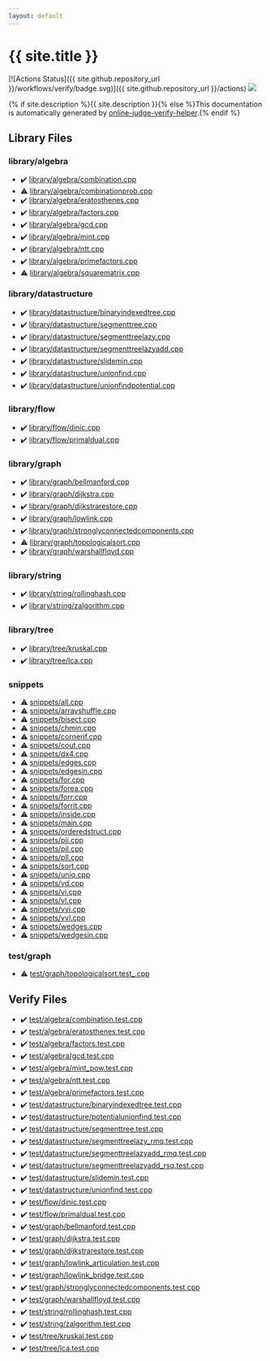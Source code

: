 ```yaml
---
layout: default
---
```


<!-- mathjax config similar to math.stackexchange -->
<script type="text/javascript" async
  src="https://cdnjs.cloudflare.com/ajax/libs/mathjax/2.7.5/MathJax.js?config=TeX-MML-AM_CHTML">
</script>
<script type="text/x-mathjax-config">
  MathJax.Hub.Config({
    TeX: { equationNumbers: { autoNumber: "AMS" }},
    tex2jax: {
      inlineMath: [ ['$','$'] ],
      processEscapes: true
    },
    "HTML-CSS": { matchFontHeight: false },
    displayAlign: "left",
    displayIndent: "2em"
  });
</script>

<script type="text/javascript" src="https://cdnjs.cloudflare.com/ajax/libs/jquery/3.4.1/jquery.min.js"></script>
<script src="https://cdn.jsdelivr.net/npm/jquery-balloon-js@1.1.2/jquery.balloon.min.js" integrity="sha256-ZEYs9VrgAeNuPvs15E39OsyOJaIkXEEt10fzxJ20+2I=" crossorigin="anonymous"></script>
<script type="text/javascript" src="assets/js/copy-button.js"></script>
<link rel="stylesheet" href="assets/css/copy-button.css" />


# {{ site.title }}

[![Actions Status]({{ site.github.repository_url }}/workflows/verify/badge.svg)]({{ site.github.repository_url }}/actions)
<a href="{{ site.github.repository_url }}"><img src="https://img.shields.io/github/last-commit/{{ site.github.owner_name }}/{{ site.github.repository_name }}" /></a>

{% if site.description %}{{ site.description }}{% else %}This documentation is automatically generated by <a href="https://github.com/kmyk/online-judge-verify-helper">online-judge-verify-helper</a>.{% endif %}

## Library Files

<div id="26c2ef729e4bca24cf34dda14fedd106"></div>

### library/algebra

* :heavy_check_mark: <a href="library/library/algebra/combination.cpp.html">library/algebra/combination.cpp</a>
* :warning: <a href="library/library/algebra/combinationprob.cpp.html">library/algebra/combinationprob.cpp</a>
* :heavy_check_mark: <a href="library/library/algebra/eratosthenes.cpp.html">library/algebra/eratosthenes.cpp</a>
* :heavy_check_mark: <a href="library/library/algebra/factors.cpp.html">library/algebra/factors.cpp</a>
* :heavy_check_mark: <a href="library/library/algebra/gcd.cpp.html">library/algebra/gcd.cpp</a>
* :heavy_check_mark: <a href="library/library/algebra/mint.cpp.html">library/algebra/mint.cpp</a>
* :heavy_check_mark: <a href="library/library/algebra/ntt.cpp.html">library/algebra/ntt.cpp</a>
* :heavy_check_mark: <a href="library/library/algebra/primefactors.cpp.html">library/algebra/primefactors.cpp</a>
* :warning: <a href="library/library/algebra/squarematrix.cpp.html">library/algebra/squarematrix.cpp</a>


<div id="94df14f08811b32e8e383a2a55f0c6c5"></div>

### library/datastructure

* :heavy_check_mark: <a href="library/library/datastructure/binaryindexedtree.cpp.html">library/datastructure/binaryindexedtree.cpp</a>
* :heavy_check_mark: <a href="library/library/datastructure/segmenttree.cpp.html">library/datastructure/segmenttree.cpp</a>
* :heavy_check_mark: <a href="library/library/datastructure/segmenttreelazy.cpp.html">library/datastructure/segmenttreelazy.cpp</a>
* :heavy_check_mark: <a href="library/library/datastructure/segmenttreelazyadd.cpp.html">library/datastructure/segmenttreelazyadd.cpp</a>
* :heavy_check_mark: <a href="library/library/datastructure/slidemin.cpp.html">library/datastructure/slidemin.cpp</a>
* :heavy_check_mark: <a href="library/library/datastructure/unionfind.cpp.html">library/datastructure/unionfind.cpp</a>
* :heavy_check_mark: <a href="library/library/datastructure/unionfindpotential.cpp.html">library/datastructure/unionfindpotential.cpp</a>


<div id="befd6e878d04dabe98b2fcf892a1574a"></div>

### library/flow

* :heavy_check_mark: <a href="library/library/flow/dinic.cpp.html">library/flow/dinic.cpp</a>
* :heavy_check_mark: <a href="library/library/flow/primaldual.cpp.html">library/flow/primaldual.cpp</a>


<div id="c5878b56724fd1eb9362c2254e5c362f"></div>

### library/graph

* :heavy_check_mark: <a href="library/library/graph/bellmanford.cpp.html">library/graph/bellmanford.cpp</a>
* :heavy_check_mark: <a href="library/library/graph/dijkstra.cpp.html">library/graph/dijkstra.cpp</a>
* :heavy_check_mark: <a href="library/library/graph/dijkstrarestore.cpp.html">library/graph/dijkstrarestore.cpp</a>
* :heavy_check_mark: <a href="library/library/graph/lowlink.cpp.html">library/graph/lowlink.cpp</a>
* :heavy_check_mark: <a href="library/library/graph/stronglyconnectedcomponents.cpp.html">library/graph/stronglyconnectedcomponents.cpp</a>
* :warning: <a href="library/library/graph/topologicalsort.cpp.html">library/graph/topologicalsort.cpp</a>
* :heavy_check_mark: <a href="library/library/graph/warshallfloyd.cpp.html">library/graph/warshallfloyd.cpp</a>


<div id="7c4d7dea78114de72b5d81eacef966cd"></div>

### library/string

* :heavy_check_mark: <a href="library/library/string/rollinghash.cpp.html">library/string/rollinghash.cpp</a>
* :heavy_check_mark: <a href="library/library/string/zalgorithm.cpp.html">library/string/zalgorithm.cpp</a>


<div id="8a0c4935c26bc3f080e3e86e308b2132"></div>

### library/tree

* :heavy_check_mark: <a href="library/library/tree/kruskal.cpp.html">library/tree/kruskal.cpp</a>
* :heavy_check_mark: <a href="library/library/tree/lca.cpp.html">library/tree/lca.cpp</a>


<div id="67be68a348da3b850fb7daa10b034528"></div>

### snippets

* :warning: <a href="library/snippets/all.cpp.html">snippets/all.cpp</a>
* :warning: <a href="library/snippets/arrayshuffle.cpp.html">snippets/arrayshuffle.cpp</a>
* :warning: <a href="library/snippets/bisect.cpp.html">snippets/bisect.cpp</a>
* :warning: <a href="library/snippets/chmin.cpp.html">snippets/chmin.cpp</a>
* :warning: <a href="library/snippets/cornerif.cpp.html">snippets/cornerif.cpp</a>
* :warning: <a href="library/snippets/cout.cpp.html">snippets/cout.cpp</a>
* :warning: <a href="library/snippets/dx4.cpp.html">snippets/dx4.cpp</a>
* :warning: <a href="library/snippets/edges.cpp.html">snippets/edges.cpp</a>
* :warning: <a href="library/snippets/edgesin.cpp.html">snippets/edgesin.cpp</a>
* :warning: <a href="library/snippets/for.cpp.html">snippets/for.cpp</a>
* :warning: <a href="library/snippets/forea.cpp.html">snippets/forea.cpp</a>
* :warning: <a href="library/snippets/forr.cpp.html">snippets/forr.cpp</a>
* :warning: <a href="library/snippets/forrit.cpp.html">snippets/forrit.cpp</a>
* :warning: <a href="library/snippets/inside.cpp.html">snippets/inside.cpp</a>
* :warning: <a href="library/snippets/main.cpp.html">snippets/main.cpp</a>
* :warning: <a href="library/snippets/orderedstruct.cpp.html">snippets/orderedstruct.cpp</a>
* :warning: <a href="library/snippets/pii.cpp.html">snippets/pii.cpp</a>
* :warning: <a href="library/snippets/pil.cpp.html">snippets/pil.cpp</a>
* :warning: <a href="library/snippets/pll.cpp.html">snippets/pll.cpp</a>
* :warning: <a href="library/snippets/sort.cpp.html">snippets/sort.cpp</a>
* :warning: <a href="library/snippets/uniq.cpp.html">snippets/uniq.cpp</a>
* :warning: <a href="library/snippets/vd.cpp.html">snippets/vd.cpp</a>
* :warning: <a href="library/snippets/vi.cpp.html">snippets/vi.cpp</a>
* :warning: <a href="library/snippets/vl.cpp.html">snippets/vl.cpp</a>
* :warning: <a href="library/snippets/vvi.cpp.html">snippets/vvi.cpp</a>
* :warning: <a href="library/snippets/vvl.cpp.html">snippets/vvl.cpp</a>
* :warning: <a href="library/snippets/wedges.cpp.html">snippets/wedges.cpp</a>
* :warning: <a href="library/snippets/wedgesin.cpp.html">snippets/wedgesin.cpp</a>


<div id="baa37bfd168b079b758c0db816f7295f"></div>

### test/graph

* :warning: <a href="library/test/graph/topologicalsort.test_.cpp.html">test/graph/topologicalsort.test_.cpp</a>


## Verify Files

* :heavy_check_mark: <a href="verify/test/algebra/combination.test.cpp.html">test/algebra/combination.test.cpp</a>
* :heavy_check_mark: <a href="verify/test/algebra/eratosthenes.test.cpp.html">test/algebra/eratosthenes.test.cpp</a>
* :heavy_check_mark: <a href="verify/test/algebra/factors.test.cpp.html">test/algebra/factors.test.cpp</a>
* :heavy_check_mark: <a href="verify/test/algebra/gcd.test.cpp.html">test/algebra/gcd.test.cpp</a>
* :heavy_check_mark: <a href="verify/test/algebra/mint_pow.test.cpp.html">test/algebra/mint_pow.test.cpp</a>
* :heavy_check_mark: <a href="verify/test/algebra/ntt.test.cpp.html">test/algebra/ntt.test.cpp</a>
* :heavy_check_mark: <a href="verify/test/algebra/primefactors.test.cpp.html">test/algebra/primefactors.test.cpp</a>
* :heavy_check_mark: <a href="verify/test/datastructure/binaryindexedtree.test.cpp.html">test/datastructure/binaryindexedtree.test.cpp</a>
* :heavy_check_mark: <a href="verify/test/datastructure/potentialunionfind.test.cpp.html">test/datastructure/potentialunionfind.test.cpp</a>
* :heavy_check_mark: <a href="verify/test/datastructure/segmenttree.test.cpp.html">test/datastructure/segmenttree.test.cpp</a>
* :heavy_check_mark: <a href="verify/test/datastructure/segmenttreelazy_rmq.test.cpp.html">test/datastructure/segmenttreelazy_rmq.test.cpp</a>
* :heavy_check_mark: <a href="verify/test/datastructure/segmenttreelazyadd_rmq.test.cpp.html">test/datastructure/segmenttreelazyadd_rmq.test.cpp</a>
* :heavy_check_mark: <a href="verify/test/datastructure/segmenttreelazyadd_rsq.test.cpp.html">test/datastructure/segmenttreelazyadd_rsq.test.cpp</a>
* :heavy_check_mark: <a href="verify/test/datastructure/slidemin.test.cpp.html">test/datastructure/slidemin.test.cpp</a>
* :heavy_check_mark: <a href="verify/test/datastructure/unionfind.test.cpp.html">test/datastructure/unionfind.test.cpp</a>
* :heavy_check_mark: <a href="verify/test/flow/dinic.test.cpp.html">test/flow/dinic.test.cpp</a>
* :heavy_check_mark: <a href="verify/test/flow/primaldual.test.cpp.html">test/flow/primaldual.test.cpp</a>
* :heavy_check_mark: <a href="verify/test/graph/bellmanford.test.cpp.html">test/graph/bellmanford.test.cpp</a>
* :heavy_check_mark: <a href="verify/test/graph/dijkstra.test.cpp.html">test/graph/dijkstra.test.cpp</a>
* :heavy_check_mark: <a href="verify/test/graph/dijkstrarestore.test.cpp.html">test/graph/dijkstrarestore.test.cpp</a>
* :heavy_check_mark: <a href="verify/test/graph/lowlink_articulation.test.cpp.html">test/graph/lowlink_articulation.test.cpp</a>
* :heavy_check_mark: <a href="verify/test/graph/lowlink_bridge.test.cpp.html">test/graph/lowlink_bridge.test.cpp</a>
* :heavy_check_mark: <a href="verify/test/graph/stronglyconnectedcomponents.test.cpp.html">test/graph/stronglyconnectedcomponents.test.cpp</a>
* :heavy_check_mark: <a href="verify/test/graph/warshallfloyd.test.cpp.html">test/graph/warshallfloyd.test.cpp</a>
* :heavy_check_mark: <a href="verify/test/string/rollinghash.test.cpp.html">test/string/rollinghash.test.cpp</a>
* :heavy_check_mark: <a href="verify/test/string/zalgorithm.test.cpp.html">test/string/zalgorithm.test.cpp</a>
* :heavy_check_mark: <a href="verify/test/tree/kruskal.test.cpp.html">test/tree/kruskal.test.cpp</a>
* :heavy_check_mark: <a href="verify/test/tree/lca.test.cpp.html">test/tree/lca.test.cpp</a>


